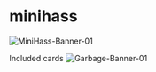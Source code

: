 # minihass

![MiniHass-Banner-01](https://github.com/fredrikpersson92/minihass/assets/105781178/2a899bbf-9f2b-446b-9d79-632acf214085)

Included cards
![Garbage-Banner-01](https://github.com/fredrikpersson92/minihass/assets/105781178/00c5c5f9-ed71-4735-aa6c-501eb1356015)
